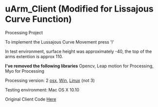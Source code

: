 # uArm_Client (Modified for Lissajous Curve Function)
Processing Project

To implement the Lussajous Curve Movement
press 'l'

In test environment, surface height was approximately -40,
the top of the arms extention is approx 110.

**I've removed the following libraries**
Opencv,
Leap motion for Processing,
Myo for Processing

Processing version: 2 [osx](http://download.processing.org/processing-2.2.1-macosx.zip), [Win](http://download.processing.org/processing-2.2.1-windows32.zip), [Linux](http://download.processing.org/processing-2.2.1-linux32.tgz) (not 3)

Testing environment: Mac OS X 10.10

Original Client Code [Here](https://github.com/UFactory-Team/uArm_Client)